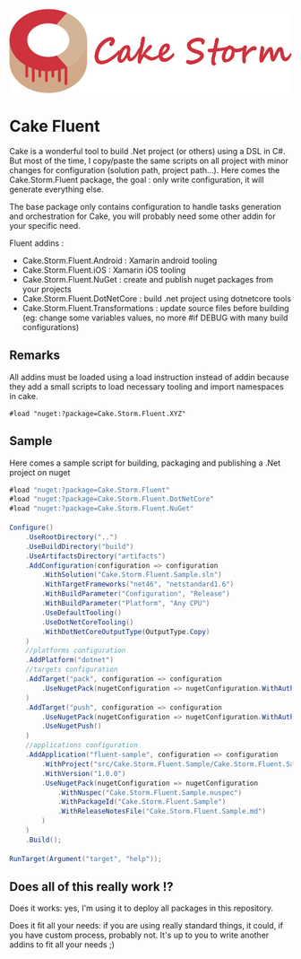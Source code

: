 <p align="center"><img src="logo/horizontalversion.png" alt="Cake.Storm" height="150px"></p>

# Cake Fluent
Cake is a wonderful tool to build .Net project (or others) using a DSL in C#.
But most of the time, I copy/paste the same scripts on all project with minor changes for configuration (solution path, project path...).
Here comes the Cake.Storm.Fluent package, the goal : only write configuration, it will generate everything else.

The base package only contains configuration to handle tasks generation and orchestration for Cake, you will probably need some other addin for your specific need.

Fluent addins : 
- Cake.Storm.Fluent.Android : Xamarin android tooling
- Cake.Storm.Fluent.iOS : Xamarin iOS tooling
- Cake.Storm.Fluent.NuGet : create and publish nuget packages from your projects
- Cake.Storm.Fluent.DotNetCore : build .net project using dotnetcore tools
- Cake.Storm.Fluent.Transformations : update source files before building (eg: change some variables values, no more #if DEBUG with many build configurations)

## Remarks

All addins must be loaded using a load instruction instead of addin because they add a small scripts to load necessary tooling and import namespaces in cake.
```
#load "nuget:?package=Cake.Storm.Fluent.XYZ"
```

## Sample

Here comes a sample script for building, packaging and publishing a .Net project on nuget
```csharp
#load "nuget:?package=Cake.Storm.Fluent"
#load "nuget:?package=Cake.Storm.Fluent.DotNetCore"
#load "nuget:?package=Cake.Storm.Fluent.NuGet"

Configure()
	.UseRootDirectory("..")
	.UseBuildDirectory("build")
	.UseArtifactsDirectory("artifacts")
	.AddConfiguration(configuration => configuration
		.WithSolution("Cake.Storm.Fluent.Sample.sln")
        .WithTargetFrameworks("net46", "netstandard1.6")
		.WithBuildParameter("Configuration", "Release")
		.WithBuildParameter("Platform", "Any CPU")
		.UseDefaultTooling()
		.UseDotNetCoreTooling()
        .WithDotNetCoreOutputType(OutputType.Copy)
	)
	//platforms configuration
	.AddPlatform("dotnet")
	//targets configuration
	.AddTarget("pack", configuration => configuration
        .UseNugetPack(nugetConfiguration => nugetConfiguration.WithAuthor("Julien Mialon"))
	)
    .AddTarget("push", configuration => configuration
        .UseNugetPack(nugetConfiguration => nugetConfiguration.WithAuthor("Julien Mialon"))
        .UseNugetPush()
    )
    //applications configuration
	.AddApplication("fluent-sample", configuration => configuration
        .WithProject("src/Cake.Storm.Fluent.Sample/Cake.Storm.Fluent.Sample.csproj")
        .WithVersion("1.0.0")
        .UseNugetPack(nugetConfiguration => nugetConfiguration
            .WithNuspec("Cake.Storm.Fluent.Sample.nuspec")
            .WithPackageId("Cake.Storm.Fluent.Sample")
            .WithReleaseNotesFile("Cake.Storm.Fluent.Sample.md")
        )
    )
	.Build();

RunTarget(Argument("target", "help"));
```

## Does all of this really work !?

Does it works: yes, I'm using it to deploy all packages in this repository.


Does it fit all your needs: if you are using really standard things, it could, if you have custom process, probably not. It's up to you to write another addins to fit all your needs ;)
